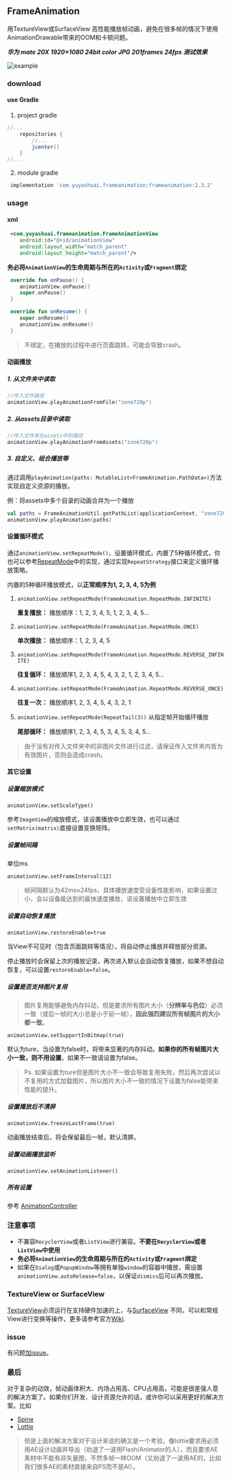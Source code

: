 ## FrameAnimation

用TextureView或SurfaceView 高性能播放帧动画，避免在很多帧的情况下使用AnimationDrawable带来的OOM和卡顿问题。

***华为 mate 20X 1920×1080 24bit color JPG 201frames 24fps 测试效果***

![example](https://github.com/yuyashuai/PictureBed/blob/master/SVID_20190509_163330_1.gif?raw=true)

### download

#### use Gradle

1. project gradle

```groovy
//...
    repositories {
        //...
        jcenter()
    }
//...
```

2. module gradle

```groovy
 implementation 'com.yuyashuai.frameanimation:frameanimation:2.3.2'
```

### usage

#### xml

```xml
 <com.yuyashuai.frameanimation.FrameAnimationView
    android:id="@+id/animationView"
    android:layout_width="match_parent"
    android:layout_height="match_parent"/>
```

**务必将`AnimationView`的生命周期与所在的`Activity`或`Fragment`绑定**

````kotlin
 override fun onPause() {
    animationView.onPause()
    super.onPause()
 }

 override fun onResume() {
    super.onResume()
    animationView.onResume()
 }
````

> 不绑定，在播放的过程中进行页面跳转，可能会导致crash。

#### 动画播放

##### 1. 从文件夹中读取

````kotlin
//传入文件路径
animationView.playAnimationFromFile("zone720p")
````

##### 2. 从assets目录中读取

```kotlin
//传入文件夹在assets中的路径
animationView.playAnimationFromAssets("zone720p")
```

##### 3. 自定义、组合播放等

通过调用`playAnimation(paths: MutableList<FrameAnimation.PathData>)`方法实现自定义资源的播放。

例：将assets中多个目录的动画合并为一个播放

```kotlin
val paths = FrameAnimationUtil.getPathList(applicationContext, "zone720p", "traffic720p")
animationView.playAnimation(paths)
```

#### 设置循环模式

通过`animationView.setRepeatMode()`，设置循环模式，内置了5种循环模式，你也可以参考[RepeatMode](https://github.com/yuyashuai/FrameAnimation/tree/master/frameanimation/src/main/java/com/yuyashuai/frameanimation/repeatmode)中的实现，通过实现`RepeatStrategy`接口来定义循环播放策略。

内置的5种循环播放模式，以**正常顺序为1, 2, 3, 4, 5为例**

1. `animationView.setRepeatMode(FrameAnimation.RepeatMode.INFINITE)`

   **重复播放：** 播放顺序：1, 2, 3, 4, 5, 1, 2, 3, 4, 5...

2. `animationView.setRepeatMode(FrameAnimation.RepeatMode.ONCE)`

   **单次播放：** 播放顺序：1, 2, 3, 4, 5

3. `animationView.setRepeatMode(FrameAnimation.RepeatMode.REVERSE_INFINITE)`

   **往复循环：** 播放顺序1, 2, 3, 4, 5, 4, 3, 2, 1, 2, 3, 4, 5...

4. `animationView.setRepeatMode(FrameAnimation.RepeatMode.REVERSE_ONCE)`

   **往复一次：** 播放顺序1, 2, 3, 4, 5, 4, 3, 2, 1

5. `animationView.setRepeatMode(RepeatTail(3))`
   从指定帧开始循环播放

   **尾部循环：** 播放顺序1, 2, 3, 4, 5, 3, 4, 5, 3, 4, 5...

> 由于没有对传入文件夹中的非图片文件进行过滤，请保证传入文件夹内皆为有效图片，否则会造成crash。

#### 其它设置

##### 设置缩放模式

`animationView.setScaleType()`

参考`ImageView`的缩放模式，该设置播放中立即生效，也可以通过`setMatrix(matrix)`直接设置变换矩阵。

##### 设置帧间隔

单位ms

`animationView.setFrameInterval(12)`

> 帧间隔默认为42ms≈24fps，具体播放速度受设备性能影响，如果设置过小，会以设备能达到的最快速度播放，该设置播放中立即生效

##### 设置自动恢复播放

`animationView.restoreEnable=true`

当View不可见时（包含页面跳转等情况），将自动停止播放并释放部分资源。

停止播放时会保留上次的播放记录，再次进入默认会自动恢复播放，如果不想自动恢复，可以设置`restoreEnable=false`。

##### 设置是否支持图片复用

> 图片复用能够避免内存抖动，但是要求所有图片大小（**分辨率与色位**）必须一致（或后一帧的大小总是小于前一帧），**因此强烈建议所有帧图片的大小都一致**。

`animationView.setSupportInBitmap(true)`

默认为ture，当设置为false时，将带来显著的内存抖动。**如果你的所有帧图片大小一致，则不用设置**，如果不一致请设置为false。

> Ps. 如果设置为ture但是图片大小不一致会导致复用失败，然后再次尝试以不复用的方式加载图片，所以图片大小不一致的情况下设置为false能带来性能的提升。

##### 设置播放后不清屏

`animationView.freezeLastFrame(true)`

动画播放结束后，将会保留最后一帧，默认清屏。

##### 设置动画播放监听

`animationView.setAnimationListener()`

##### 所有设置

参考 [AnimationController](https://github.com/yuyashuai/FrameAnimation/blob/master/frameanimation/src/main/java/com/yuyashuai/frameanimation/AnimationController.kt)

### 注意事项

* 不兼容`RecyclerView`或者`ListView`进行兼容。**不要在`RecyclerView`或者`ListView`中使用**
* **务必将`AnimationView`的生命周期与所在的`Activity`或`Fragment`绑定**
* 如果在`Dialog`或`PopupWindow`等拥有单独`window`的容器中播放，需设置`animationView.autoRelease=false`，以保证`dismiss`后可以再次播放。

### TextureView or SurfaceView

[TextureView](https://developer.android.com/reference/android/view/TextureView)必须运行在支持硬件加速的上，与[SurfaceView](https://developer.android.com/reference/android/view/SurfaceView) 不同，可以和常规View进行变换等操作，更多请参考官方[Wiki](https://developer.android.com/reference/android/view/TextureView).

### issue

有问题[加issue](https://github.com/yuyashuai/SilkyAnimation/issues/new)。
### 最后
对于复杂的动效，帧动画体积大、内场占用高、CPU占用高，可能是很差强人意的解决方案了。如果你们开发、设计资源允许的话，或许你可以采用更好的解决方案。比如
* [Spine](http://zh.esotericsoftware.com/)
* [Lottie](https://github.com/airbnb/lottie-android)
> 但是上面的解决方案对于设计来说的确又是一个考验，像lottie要求用必须用AE设计动画并导出（劝退了一波用Flash/Animator的人），而且要求AE素材中不能有非矢量图，不然多帧一样OOM（又劝退了一波用AE的，比如我们很多AE的素材直接来自PS而不是AI）。
